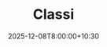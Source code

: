 ---
type: lecture
date: 2025-12-08T8:00:00+10:30
title: Classi
thumbnail: /static_files/presentations/lec.jpg
links:
    - url: static_files/lectures/programmazione/4.pdf
      name: slides
    
    - url: static_files/lectures/programmazione/4.pdf
      name: notebook
    
---